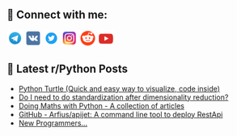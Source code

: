 ## 🔎 Connect with me:
[<img src="https://github.com/bullbesh/bullbesh/blob/main/images/Telegram.png" width="32" height="32" />](https://t.me/bullbesh)
[<img src="https://github.com/bullbesh/bullbesh/blob/main/images/VK.png" width="32" height="32" />](https://vk.com/bullbesh)
[<img src="https://github.com/bullbesh/bullbesh/blob/main/images/Twitter.png" width="32" height="32" />](https://twitter.com/bullbesh1)
[<img src="https://github.com/bullbesh/bullbesh/blob/main/images/Instagram.png" width="32" height="32" />](https://www.instagram.com/bullbesh)
[<img src="https://github.com/bullbesh/bullbesh/blob/main/images/Reddit.png" width="32" height="32" />](https://www.reddit.com/user/bullbesh)
[<img src="https://github.com/bullbesh/bullbesh/blob/main/images/YouTube.png" width="32" height="32" />](https://www.youtube.com/channel/UCtfjRs6uzgq5mfm8S06WTcg)

## 📕 Latest r/Python Posts
<!-- BLOG-POST-LIST:START -->
- [Python Turtle &lpar;Quick and easy way to visualize, code inside&rpar;](https://www.reddit.com/r/Python/comments/xrxwav/python_turtle_quick_and_easy_way_to_visualize/)
- [Do I need to do standardization after dimensionality reduction?](https://www.reddit.com/r/Python/comments/xrxaze/do_i_need_to_do_standardization_after/)
- [Doing Maths with Python - A collection of articles](https://www.reddit.com/r/Python/comments/xrvg99/doing_maths_with_python_a_collection_of_articles/)
- [GitHub - Arfius/apijet: A command line tool to deploy RestApi](https://www.reddit.com/r/Python/comments/xruiok/github_arfiusapijet_a_command_line_tool_to_deploy/)
- [New Programmers...](https://www.reddit.com/r/Python/comments/xrt6yz/new_programmers/)
<!-- BLOG-POST-LIST:END -->
